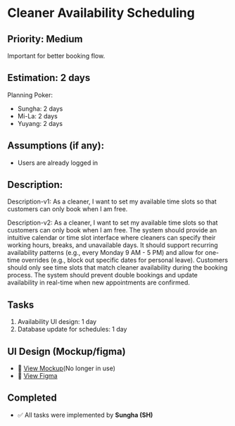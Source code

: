 # Cleaner Availability Scheduling

## Priority: Medium
Important for better booking flow.

## Estimation: 2 days
Planning Poker: 
* Sungha: 2 days
* Mi-La: 2 days
* Yuyang: 2 days

## Assumptions (if any):
- Users are already logged in

## Description: 
Description-v1: As a cleaner, I want to set my available time slots so that customers can only book when I am free.

Description-v2: As a cleaner, I want to set my available time slots so that customers can only book when I am free. The system should provide an intuitive calendar or time slot interface where cleaners can specify their working hours, breaks, and unavailable days. It should support recurring availability patterns (e.g., every Monday 9 AM - 5 PM) and allow for one-time overrides (e.g., block out specific dates for personal leave). Customers should only see time slots that match cleaner availability during the booking process. The system should prevent double bookings and update availability in real-time when new appointments are confirmed. 

## Tasks

1. Availability UI design: 1 day
2. Database update for schedules: 1 day

## UI Design (Mockup/figma)    
- 🔗 [View Mockup](https://ninjamock.com/s/XRNN7Lx)(No longer in use)
- 🔗 [View Figma](https://www.figma.com/proto/n42s1wX1D6KatzTybRvOqm/UI-CP3407?node-id=0-1&t=u24iLbJqg7FjxBzF-1)

## Completed  
- ✅ All tasks were implemented by **Sungha (SH)**  
